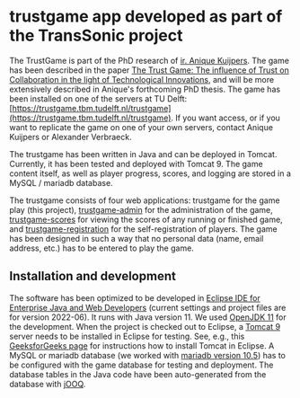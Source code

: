 # trustgame app developed as part of the TransSonic project 

The TrustGame is part of the PhD research of [ir. Anique Kuijpers](https://www.tudelft.nl/en/tpm/about-the-faculty/departments/multi-actor-systems/people/phd-candidates/ir-agj-anique-kuijpers). 
The game has been described in the paper [The Trust Game: The influence of Trust on Collaboration in the light of Technological Innovations](https://link.springer.com/chapter/10.1007/978-3-030-72132-9_15), and will be more extensively described in Anique's forthcoming PhD thesis. 
The game has been installed on one of the servers at TU Delft: [https://trustgame.tbm.tudelft.nl/trustgame](https://trustgame.tbm.tudelft.nl/trustgame). If you want access, or if you want to replicate the game on one of your own servers, contact Anique Kuijpers or Alexander Verbraeck. 

The trustgame has been written in Java and can be deployed in Tomcat. Currently, it has been tested and deployed with Tomcat 9. The game content itself, as well as player progress, scores, and logging are stored in a MySQL / mariadb database.

The trustgame consists of four web applications: trustgame for the game play (this project), [trustgame-admin](https://github.com/averbraeck/trustgame-admin) for the administration of the game, [trustgame-scores](https://github.com/averbraeck/trustgame-scores) for viewing the scores of any running or finished game, and [trustgame-registration](https://github.com/averbraeck/trustgame-registration) for the self-registration of players. The game has been designed in such a way that no personal data (name, email address, etc.) has to be entered to play the game.


## Installation and development

The software has been optimized to be developed in [Eclipse IDE for Enterprise Java and Web Developers](https://www.eclipse.org/downloads/packages/) (current settings and project files are for version 2022-06). It runs with Java version 11. We used [OpenJDK 11](https://jdk.java.net/archive/) for the development. When the project is checked out to Eclipse, a [Tomcat 9](https://tomcat.apache.org/download-90.cgi) server needs to be installed in Eclipse for testing. See, e.g., this [GeeksforGeeks page](https://www.geeksforgeeks.org/configuration-of-apache-tomcat-server-with-eclipse-ide/) for instructions how to install Tomcat in Eclipse. A MySQL or mariadb database (we worked with [mariadb version 10.5](https://mariadb.org/download/?t=mariadb&p=mariadb&r=10.5.17)) has to be configured with the game database for testing and deployment. The database tables in the Java code have been auto-generated from the database with [jOOQ](https://www.jooq.org/). 


